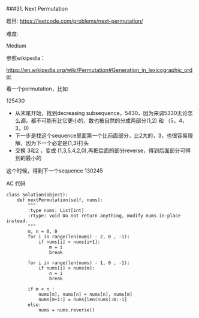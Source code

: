 
###31. Next Permutation


题目:
<https://leetcode.com/problems/next-permutation/>


难度:

Medium

参照wikipedia：

<https://en.wikipedia.org/wiki/Permutation#Generation_in_lexicographic_order>



看一个permutation，比如

125430


- 从末尾开始，找到decreasing subsequence，5430，因为来调5330无论怎么调，都不可能有比它更小的，数也被自然的分成两部分(1,2) 和 （5，4，3，0)
- 下一步是找这个sequence里面第一个比前面部分，比2大的，3，也很容易理解，因为下一个必定是(1,3)打头
- 交换 3和2 ，变成 (1,3,5,4,2,0),再把后面的部分reverse，得到后面部分可得到的最小的

这个时候，得到下一个sequence 130245

AC 代码

```
class Solution(object):
    def nextPermutation(self, nums):
        """
        :type nums: List[int]
        :rtype: void Do not return anything, modify nums in-place instead.
        """
        m, n = 0, 0
        for i in range(len(nums) - 2, 0 , -1):
        	if nums[i] < nums[i+1]:
        		m = i 
        		break

        for i in range(len(nums) - 1, 0 , -1):
        	if nums[i] > nums[m]:
        		n = i
        		break

        if m < n :
        	nums[m], nums[n] = nums[n], nums[m]
        	nums[m+1:] = nums[len(nums):m:-1]
        else:
        	nums = nums.reverse()
```


